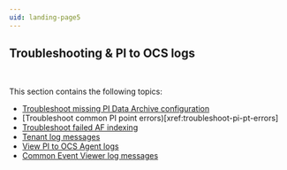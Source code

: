 ```yaml
---
uid: landing-page5
---
```


## Troubleshooting & PI to OCS logs
<br>

This section contains the following topics:
<br>
* [Troubleshoot missing PI Data Archive configuration](xref:troubleshoot-missing-pida)
* [Troubleshoot common PI point errors)[xref:troubleshoot-pi-pt-errors]
* [Troubleshoot failed AF indexing](xref:troubleshoot-failed-af-indexing)
* [Tenant log messages](xref:download-tenant-log)
* [View PI to OCS Agent logs](xref:view-logs)
* [Common Event Viewer log messages](xref:log-messages)
